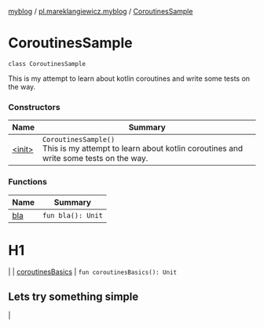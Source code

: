[myblog](../../index.md) / [pl.mareklangiewicz.myblog](../index.md) / [CoroutinesSample](.)

# CoroutinesSample

`class CoroutinesSample`

This is my attempt to learn about kotlin coroutines and write some tests on the way.

### Constructors

| Name | Summary |
|---|---|
| [&lt;init&gt;](-init-.md) | `CoroutinesSample()`<br>This is my attempt to learn about kotlin coroutines and write some tests on the way. |

### Functions

| Name | Summary |
|---|---|
| [bla](bla.md) | `fun bla(): Unit`

# H1

 |
| [coroutinesBasics](coroutines-basics.md) | `fun coroutinesBasics(): Unit`

## Lets try something simple

 |
